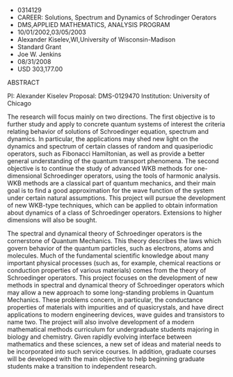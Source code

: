 
* 0314129
* CAREER: Solutions, Spectrum and Dynamics of Schrodinger Oerators
* DMS,APPLIED MATHEMATICS, ANALYSIS PROGRAM
* 10/01/2002,03/05/2003
* Alexander Kiselev,WI,University of Wisconsin-Madison
* Standard Grant
* Joe W. Jenkins
* 08/31/2008
* USD 303,177.00

ABSTRACT

PI: Alexander Kiselev Proposal: DMS-0129470 Institution: University of Chicago

The research will focus mainly on two directions. The first objective is to
further study and apply to concrete quantum systems of interest the criteria
relating behavior of solutions of Schroedinger equation, spectrum and dynamics.
In particular, the applications may shed new light on the dynamics and spectrum
of certain classes of random and quasiperiodic operators, such as Fibonacci
Hamiltonian, as well as provide a better general understanding of the quantum
transport phenomena. The second objective is to continue the study of advanced
WKB methods for one-dimensional Schroedinger operators, using the tools of
harmonic analysis. WKB methods are a classical part of quantum mechanics, and
their main goal is to find a good approximation for the wave function of the
system under certain natural assumptions. This project will pursue the
development of new WKB-type techniques, which can be applied to obtain
information about dynamics of a class of Schroedinger operators. Extensions to
higher dimensions will also be sought.

The spectral and dynamical theory of Schroedinger operators is the cornerstone
of Quantum Mechanics. This theory describes the laws which govern behavior of
the quantum particles, such as electrons, atoms and molecules. Much of the
fundamental scientific knowledge about many important physical processes (such
as, for example, chemical reactions or conduction properties of various
materials) comes from the theory of Schroedinger operators. This project focuses
on the development of new methods in spectral and dynamical theory of
Schroedinger operators which may allow a new approach to some long-standing
problems in Quantum Mechanics. These problems concern, in particular, the
conductance properties of materials with impurities and of quasicrystals, and
have direct applications to modern engineering devices, wave guides and
transistors to name two. The project will also involve development of a modern
mathematical methods curriculum for undergraduate students majoring in biology
and chemistry. Given rapidly evolving interface between mathematics and these
sciences, a new set of ideas and material needs to be incorporated into such
service courses. In addition, graduate courses will be developed with the main
objective to help beginning graduate students make a transition to independent
research.


